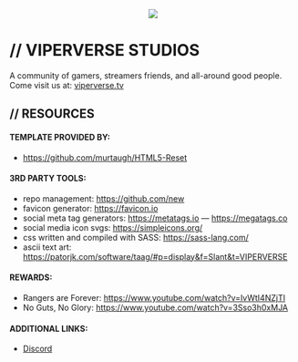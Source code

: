 <p align="center">
<img src="https://viperverse.tv/assets/img/viperverse_logo.png" />
</p>

# // VIPERVERSE STUDIOS
A community of gamers, streamers friends, and all-around good people. Come visit us at:
[viperverse.tv](https://www.viperverse.tv)

## // RESOURCES
#### TEMPLATE PROVIDED BY:
- https://github.com/murtaugh/HTML5-Reset

#### 3RD PARTY TOOLS:
- repo management: https://github.com/new
- favicon generator: https://favicon.io
- social meta tag generators: https://metatags.io — https://megatags.co
- social media icon svgs: https://simpleicons.org/
- css written and compiled with SASS: https://sass-lang.com/
- ascii text art: https://patorjk.com/software/taag/#p=display&f=Slant&t=VIPERVERSE

#### REWARDS:
- Rangers are Forever: https://www.youtube.com/watch?v=IvWtI4NZjTI
- No Guts, No Glory: https://www.youtube.com/watch?v=3Sso3h0xMJA

#### ADDITIONAL LINKS:
- [Discord](https://discord.viperverse.tv/)
